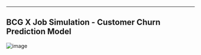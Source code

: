 -----
BCG X Job Simulation - Customer Churn Prediction Model
-----


![image](https://github.com/user-attachments/assets/daa5adbd-1304-498d-9a5e-07baf0003b8a)
